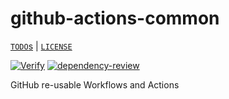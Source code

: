 # github-actions-common

[`TODO`s](./TODO.md) | [`LICENSE`](./LICENSE.md)

[![Verify](https://github.com/percebus/github-actions-common/actions/workflows/always.yml/badge.svg)](https://github.com/percebus/github-actions-common/actions/workflows/always.yml) [![dependency-review](https://github.com/percebus/github-actions-common/actions/workflows/dependency-review.yml/badge.svg)](https://github.com/percebus/github-actions-common/actions/workflows/dependency-review.yml)

GitHub re-usable Workflows and Actions
